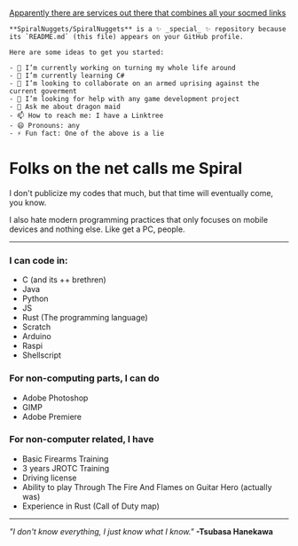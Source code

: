 [Apparently there are services out there that combines all your socmed links](https://linktr.ee/spiralnuggets)
```
**SpiralNuggets/SpiralNuggets** is a ✨ _special_ ✨ repository because its `README.md` (this file) appears on your GitHub profile.

Here are some ideas to get you started:

- 🔭 I’m currently working on turning my whole life around
- 🌱 I’m currently learning C#
- 👯 I’m looking to collaborate on an armed uprising against the current goverment
- 🤔 I’m looking for help with any game development project
- 💬 Ask me about dragon maid
- 📫 How to reach me: I have a Linktree
- 😄 Pronouns: any
- ⚡ Fun fact: One of the above is a lie
```
# Folks on the net calls me Spiral

I don't publicize my codes that much, but that time will eventually come, you know.

I also hate modern programming practices that only focuses on mobile devices and nothing else. Like get a PC, people.

-----------

### I can code in:
- C (and its ++ brethren)
- Java
- Python
- JS
- Rust (The programming language)
- Scratch
- Arduino
- Raspi
- Shellscript

### For non-computing parts, I can do
- Adobe Photoshop
- GIMP
- Adobe Premiere

### For non-computer related, I have
- Basic Firearms Training
- 3 years JROTC Training
- Driving license
- Ability to play Through The Fire And Flames on Guitar Hero (actually was)
- Experience in Rust (Call of Duty map)

-------------

*"I don't know everything, I just know what I know."*
**-Tsubasa Hanekawa**
